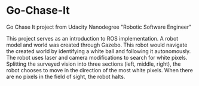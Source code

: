 # Go-Chase-It
Go Chase It project from Udacity Nanodegree "Robotic Software Engineer"

This project serves as an introduction to ROS implementation. A robot model and world was created through Gazebo. This robot would navigate 
the created world by identifying a white ball and following it autonomously. The robot uses laser and camera modifications to search for 
white pixels. Splitting the surveyed vision into three sections (left, middle, right), the robot chooses to move in the direction of the 
most white pixels. When there are no pixels in the field of sight, the robot halts.
